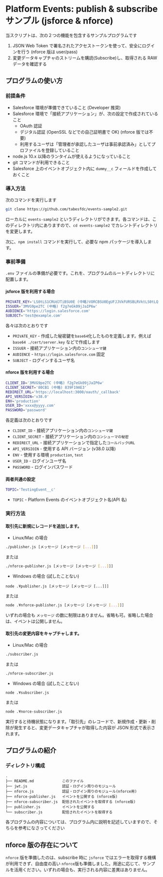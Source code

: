 # Platform Events: publish & subscribe サンプル (jsforce & nforce)

当スクリプトは、次の２つの機能を包含するサンプルプログラムです

1. JSON Web Token で署名されたアクセストークンを使って、安全にログインを行う (nforce 版は user/pass)
2. 変更データキャプチャのストリームを購読(Subscribe)し、取得される RAW データを確認する

## プログラムの使い方

### 前提条件

- Salesforce 環境が準備できていること (Developer 推奨)
- Salesforce 環境で「接続アプリケーション」が、次の設定で作成されていること
  - OAuth 認証
  - デジタル認証 (OpenSSL などでの自己証明書で OK) (nforce 版では不要)
  - 利用するユーザは「管理者が承認したユーザは事前承認済み」としてプロファイルを登録していること
- node.js 10.x 以降のランタイムが使えるようになっていること
- git コマンドが利用できること
- Salesforce 上のイベントオブジェクト内に `dummy__c` フィールドを作成しておくこと

### 導入方法

次のコマンドを実行します

```bash
git clone https://github.com/tabesfdc/events-sample2.git
```

ローカルに `events-sample2` というディレクトリができます。各コマンドは、このディレクトリ内にありますので、`cd events-sample2` でカレントディレクトリを変更します。

次に、`npm install` コマンドを実行して、必要な npm パッケージを導入します。

### 事前準備

`.env` ファイルの準備が必要です。これを、プログラムのルートディレクトリに配置します。

#### jsforce 版を利用する場合

```bash
PRIVATE_KEY='LS0tLS1CRUdJTiBSU0E (中略)VORCBSU0EgUFJJVkFURSBLRVktLS0tLQo='
ISSUER='3MVG9pe2TC (中略) f2g7eGk09jJaIP6w'
AUDIENCE='https://login.salesforce.com'
SUBJECT='test@example.com'
```

各々は次のとおりです

- `PRIVATE_KEY` - 作成した秘密鍵を`base64`化したものを定義します。例えば `base64 ./cert/server.key` などで作成します
- `ISSUER` - 接続アプリケーション内の`コンシューマ鍵`
- `AUDIENCE` - `https://login.salesforce.com` 固定
- `SUBJECT` - ログインするユーザ名

#### nforce 版を利用する場合

```bash
CLIENT_ID='3MVG9pe2TC (中略) f2g7eGk09jJaIP6w'
CLIENT_SECRET='80CB1 (中略) 839F19AE3'
REDIRECT_URL='https://localhost:3000/oauth/_callback'
API_VERSIOIN='v38.0'
ENV='production'
USER_ID='xxxx@yyyy.com'
PASSWORD='password'
```

各定義は次のとおりです

- `CLIENT_ID` - 接続アプリケーション内の`コンシューマ鍵`
- `CLIENT_SECRET` - 接続アプリケーション内の`コンシューマの秘密`
- `REDIRECT_URL` - 接続アプリケーションで指定した`コールバックURL`
- `API_VERSIOIN` - 使用する API バージョン (v38.0 以降)
- `ENV` - 使用する環境 `production`, `test`
- `USER_ID` - ログインユーザ名
- `PASSWORD` - ログインパスワード

#### 両者共通の設定

```bash
TOPIC='TestingEvent__c'
```

- `TOPIC` - Platform Events のイベントオブジェクト名(API 名)

### 実行方法

#### 取引先に新規にレコードを追加します。

- Linux/Mac の場合

```bash
./publisher.js [メッセージ [メッセージ [...]]]
```

または

```bash
./nforce-publisher.js [メッセージ [メッセージ [...]]]
```

- Windows の場合 (試したことない)

```
node .¥publisher.js [メッセージ [メッセージ [...]]]
```

または

```bash
node .¥nforce-publisher.js [メッセージ [メッセージ [...]]]
```

いずれの場合も `メッセージ` の数に制限はありません。省略も可。省略した場合は、イベントは公開しません。

#### 取引先の変更内容をキャプチャします。

- Linux/Mac の場合

```bash
./subscriber.js
```

または

```bash
./nforce-subscriber.js
```

- Windows の場合 (試したことない)

```
node .¥subscriber.js
```

または

```bash
node .¥norce-subscriber.js
```

実行すると待機状態になります。「取引先」のレコードで、新規作成・更新・削除が発生すると、変更データキャプチャが取得した内容が JSON 形式で表示されます。

## プログラムの紹介

### ディレクトリ構成

```
.
├── README.md             このファイル
├── jwt.js                認証・ログイン周りのモジュール
├── nforce.js             認証・ログイン周りのモジュール(nforce用)
├── nforce-publisher.js   イベントを公開する (nforce版)
├── nforce-subscriber.js  配信されたイベントを取得する (nforce版)
├── publisher.js          イベントを公開する
└── subscriber.js         配信されたイベントを取得する
```

各プログラムの内容については、プログラム内に説明を記述していますので、そちらを参考になさってください

## nforce 版の存在について

`nforce` 版を準備したのは、subscribe 時に `jsforce` ではエラーを取得する機構が利用できず、自由度の高い `nforce`版も準備しました。用途に応じて、サンプルを活用ください。いずれの場合も、実行される内容に差異はありません。
